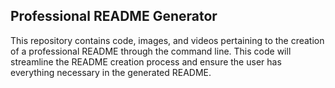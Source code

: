 ## Professional README Generator

This repository contains code, images, and videos pertaining to the creation of a professional README through the command line.
This code will streamline the README creation process and ensure the user has everything necessary in the generated README.
